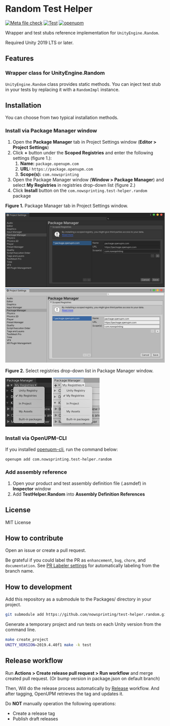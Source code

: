 # Random Test Helper

[![Meta file check](https://github.com/nowsprinting/test-helper.random/actions/workflows/metacheck.yml/badge.svg)](https://github.com/nowsprinting/test-helper.random/actions/workflows/metacheck.yml)
[![Test](https://github.com/nowsprinting/test-helper.random/actions/workflows/test.yml/badge.svg)](https://github.com/nowsprinting/test-helper.random/actions/workflows/test.yml)
[![openupm](https://img.shields.io/npm/v/com.nowsprinting.test-helper.random?label=openupm&registry_uri=https://package.openupm.com)](https://openupm.com/packages/com.nowsprinting.test-helper.random/)

Wrapper and test stubs reference implementation for `UnityEngine.Random`.

Required Unity 2019 LTS or later.



## Features

### Wrapper class for UnityEngine.Random

`UnityEngine.Random` class provides static methods.
You can inject test stub in your tests by replacing it with a `RandomImpl` instance.



## Installation

You can choose from two typical installation methods.

### Install via Package Manager window

1. Open the **Package Manager** tab in Project Settings window (**Editor > Project Settings**)
2. Click **+** button under the **Scoped Registries** and enter the following settings (figure 1.):
    1. **Name:** `package.openupm.com`
    2. **URL:** `https://package.openupm.com`
    3. **Scope(s):** `com.nowsprinting`
3. Open the Package Manager window (**Window > Package Manager**) and select **My Registries** in registries drop-down list (figure 2.)
4. Click **Install** button on the `com.nowsprinting.test-helper.random` package

**Figure 1.** Package Manager tab in Project Settings window.

![](Documentation~/ProjectSettings_Dark.png#gh-dark-mode-only)
![](Documentation~/ProjectSettings_Light.png#gh-light-mode-only)

**Figure 2.** Select registries drop-down list in Package Manager window.

![](Documentation~/PackageManager_Dark.png/#gh-dark-mode-only)
![](Documentation~/PackageManager_Light.png/#gh-light-mode-only)


### Install via OpenUPM-CLI

If you installed [openupm-cli](https://github.com/openupm/openupm-cli), run the command below:

```bash
openupm add com.nowsprinting.test-helper.random
```


### Add assembly reference

1. Open your product and test assembly definition file (.asmdef) in **Inspector** window
2. Add **TestHelper.Random** into **Assembly Definition References**



## License

MIT License



## How to contribute

Open an issue or create a pull request.

Be grateful if you could label the PR as `enhancement`, `bug`, `chore`, and `documentation`.
See [PR Labeler settings](.github/pr-labeler.yml) for automatically labeling from the branch name.



## How to development

Add this repository as a submodule to the Packages/ directory in your project.

```bash
git submodule add https://github.com/nowsprinting/test-helper.random.git Packages/com.nowsprinting.test-helper.random
```

Generate a temporary project and run tests on each Unity version from the command line.

```bash
make create_project
UNITY_VERSION=2019.4.40f1 make -k test
```



## Release workflow

Run **Actions > Create release pull request > Run workflow** and merge created pull request.
(Or bump version in package.json on default branch)

Then, Will do the release process automatically by [Release](.github/workflows/release.yml) workflow.
And after tagging, OpenUPM retrieves the tag and updates it.

Do **NOT** manually operation the following operations:

- Create a release tag
- Publish draft releases
